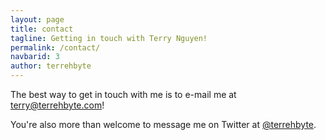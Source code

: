 ```yaml
---
layout: page
title: contact
tagline: Getting in touch with Terry Nguyen!
permalink: /contact/
navbarid: 3
author: terrehbyte
---
```

The best way to get in touch with me is to e-mail me at [terry@terrehbyte.com](mailto:terry@terrehbyte.com)!

You're also more than welcome to message me on Twitter at [@terrehbyte][tw].

[tw]:https://twitter.com/terrehbyte